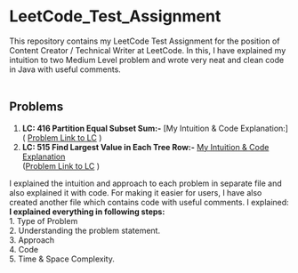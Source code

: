 # LeetCode_Test_Assignment
This repository contains my LeetCode Test Assignment for the position of Content Creator / Technical Writer at LeetCode. In this, I have explained my intuition to two Medium Level problem and wrote  very neat and clean code in Java with useful comments. 
<br> <br>

## Problems
 1. **LC: 416 Partition Equal Subset Sum:-**  [My Intuition & Code Explanation:]
    <br>
    ( [Problem Link to LC](https://leetcode.com/problems/partition-equal-subset-sum/) )
 2. **LC: 515 Find Largest Value in Each Tree Row:-** [My Intuition & Code Explanation](https://github.com/Jagrit29/LeetCode_Test_Assignment/tree/master/LC-515.%20Find%20Largest%20Value%20in%20Each%20Tree%20Row)
    <br>
    ([Problem Link to LC](https://leetcode.com/problems/find-largest-value-in-each-tree-row/) )
    <br>

I explained the intuition and approach to each problem in separate file and also explained it with code. For making it easier for users, I have also created another file which contains code with useful comments. I explained:
   **I explained everything in following steps:** <br>
       1. Type of Problem <br>
       2. Understanding the problem statement. <br>
       3. Approach <br>
       4. Code     <br>
       5. Time & Space Complexity.  <br>



